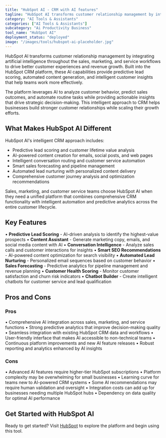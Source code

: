 ```yaml
---
title: "HubSpot AI - CRM with AI features"
tagline: "HubSpot AI transforms customer relationship management by integrating artificial intelligence throughout the sales, marketing, and service workflows to drive better customer experiences and revenue growth..."
category: "AI Tools & Assistants"
categories: ["AI Tools & Assistants"]
subcategory: "Ai Productivity Business"
tool_name: "HubSpot AI"
deployment_status: "deployed"
image: "/images/tools/hubspot-ai-placeholder.jpg"
---
```


HubSpot AI transforms customer relationship management by integrating artificial intelligence throughout the sales, marketing, and service workflows to drive better customer experiences and revenue growth. Built into the HubSpot CRM platform, these AI capabilities provide predictive lead scoring, automated content generation, and intelligent customer insights that help teams work more effectively.

The platform leverages AI to analyze customer behavior, predict sales outcomes, and automate routine tasks while providing actionable insights that drive strategic decision-making. This intelligent approach to CRM helps businesses build stronger customer relationships while scaling their growth efforts.

## What Makes HubSpot AI Different

HubSpot AI's intelligent CRM approach includes:
- Predictive lead scoring and customer lifetime value analysis
- AI-powered content creation for emails, social posts, and web pages
- Intelligent conversation routing and customer service automation
- Smart sales forecasting and pipeline management
- Automated lead nurturing with personalized content delivery
- Comprehensive customer journey analysis and optimization recommendations

Sales, marketing, and customer service teams choose HubSpot AI when they need a unified platform that combines comprehensive CRM functionality with intelligent automation and predictive analytics across the entire customer lifecycle.

## Key Features

• **Predictive Lead Scoring** - AI-driven analysis to identify the highest-value prospects
• **Content Assistant** - Generate marketing copy, emails, and social media content with AI
• **Conversation Intelligence** - Analyze sales calls and customer interactions for insights
• **Smart SEO Recommendations** - AI-powered content optimization for search visibility
• **Automated Lead Nurturing** - Personalized email sequences based on customer behavior
• **Sales Forecasting** - Predictive analytics for pipeline management and revenue planning
• **Customer Health Scoring** - Monitor customer satisfaction and churn risk indicators
• **Chatbot Builder** - Create intelligent chatbots for customer service and lead qualification

## Pros and Cons

### Pros
• Comprehensive AI integration across sales, marketing, and service functions
• Strong predictive analytics that improve decision-making quality
• Seamless integration with existing HubSpot CRM data and workflows
• User-friendly interface that makes AI accessible to non-technical teams
• Continuous platform improvements and new AI feature releases
• Robust reporting and analytics enhanced by AI insights

### Cons
• Advanced AI features require higher-tier HubSpot subscriptions
• Platform complexity may be overwhelming for small businesses
• Learning curve for teams new to AI-powered CRM systems
• Some AI recommendations may require human validation and oversight
• Integration costs can add up for businesses needing multiple HubSpot hubs
• Dependency on data quality for optimal AI performance

## Get Started with HubSpot AI

Ready to get started? Visit [HubSpot](https://www.hubspot.com/) to explore the platform and begin using this tool.